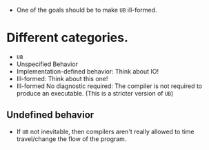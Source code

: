 - One of the goals should be to make `UB` ill-formed.

# Different categories.
- `UB`
- Unspecified Behavior
- Implementation-defined behavior: Think about IO!
- Ill-formed: Think about this one!
- Ill-formed No diagnostic required: The compiler is not required to produce an executable. (This is a stricter version of `UB`)

## Undefined behavior
- If `UB` not inevitable, then compilers aren't really allowed to time travel/change the flow of the program. 


